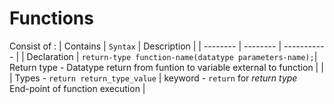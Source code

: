 # Functions

Consist of :
| Contains | `Syntax` | Description |
| -------- | -------- | ----------- |
| Declaration | `return-type function-name(datatype parameters-name);`| Return type - Datatype return from funtion to variable external to function |
|             | Types - `return return_type_value` | keyword - `return` for *return type*<br>End-point of function execution |
